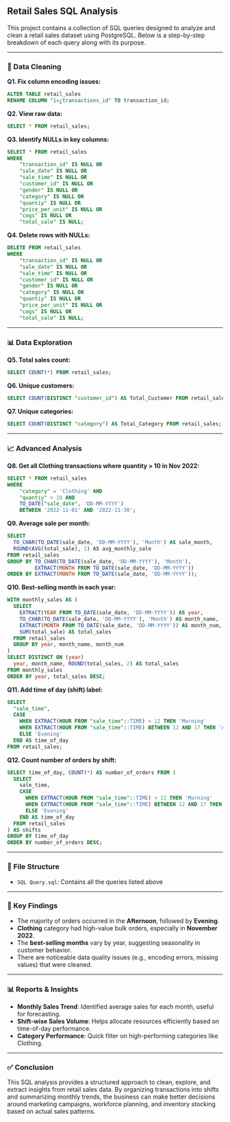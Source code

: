 ## Retail Sales SQL Analysis

This project contains a collection of SQL queries designed to analyze and clean a retail sales dataset using PostgreSQL. Below is a step-by-step breakdown of each query along with its purpose.

---

### 🔧 Data Cleaning

**Q1. Fix column encoding issues:**

```sql
ALTER TABLE retail_sales
RENAME COLUMN "ï»¿transactions_id" TO transaction_id;
```

**Q2. View raw data:**

```sql
SELECT * FROM retail_sales;
```

**Q3. Identify NULLs in key columns:**

```sql
SELECT * FROM retail_sales
WHERE
	"transaction_id" IS NULL OR
	"sale_date" IS NULL OR
	"sale_time" IS NULL OR
	"customer_id" IS NULL OR
	"gender" IS NULL OR
	"category" IS NULL OR
	"quantiy" IS NULL OR
	"price_per_unit" IS NULL OR
	"cogs" IS NULL OR
	"total_sale" IS NULL;
```

**Q4. Delete rows with NULLs:**

```sql
DELETE FROM retail_sales
WHERE
	"transaction_id" IS NULL OR
	"sale_date" IS NULL OR
	"sale_time" IS NULL OR
	"customer_id" IS NULL OR
	"gender" IS NULL OR
	"category" IS NULL OR
	"quantiy" IS NULL OR
	"price_per_unit" IS NULL OR
	"cogs" IS NULL OR
	"total_sale" IS NULL;
```

---

### 📊 Data Exploration

**Q5. Total sales count:**

```sql
SELECT COUNT(*) FROM retail_sales;
```

**Q6. Unique customers:**

```sql
SELECT COUNT(DISTINCT "customer_id") AS Total_Customer FROM retail_sales;
```

**Q7. Unique categories:**

```sql
SELECT COUNT(DISTINCT "category") AS Total_Category FROM retail_sales;
```

---

### 📈 Advanced Analysis

**Q8. Get all Clothing transactions where quantity > 10 in Nov 2022:**

```sql
SELECT * FROM retail_sales
WHERE
	"category" = 'Clothing' AND
	"quantiy" > 10 AND
	TO_DATE("sale_date", 'DD-MM-YYYY')
	BETWEEN '2022-11-01' AND '2022-11-30';
```

**Q9. Average sale per month:**

```sql
SELECT 
  TO_CHAR(TO_DATE(sale_date, 'DD-MM-YYYY'), 'Month') AS sale_month,
  ROUND(AVG(total_sale), 2) AS avg_monthly_sale
FROM retail_sales
GROUP BY TO_CHAR(TO_DATE(sale_date, 'DD-MM-YYYY'), 'Month'),
         EXTRACT(MONTH FROM TO_DATE(sale_date, 'DD-MM-YYYY'))
ORDER BY EXTRACT(MONTH FROM TO_DATE(sale_date, 'DD-MM-YYYY'));
```

**Q10. Best-selling month in each year:**

```sql
WITH monthly_sales AS (
  SELECT 
    EXTRACT(YEAR FROM TO_DATE(sale_date, 'DD-MM-YYYY')) AS year,
    TO_CHAR(TO_DATE(sale_date, 'DD-MM-YYYY'), 'Month') AS month_name,
    EXTRACT(MONTH FROM TO_DATE(sale_date, 'DD-MM-YYYY')) AS month_num,
    SUM(total_sale) AS total_sales
  FROM retail_sales
  GROUP BY year, month_name, month_num
)
SELECT DISTINCT ON (year)
  year, month_name, ROUND(total_sales, 2) AS total_sales
FROM monthly_sales
ORDER BY year, total_sales DESC;
```

**Q11. Add time of day (shift) label:**

```sql
SELECT 
  "sale_time",
  CASE 
    WHEN EXTRACT(HOUR FROM "sale_time"::TIME) < 12 THEN 'Morning'
    WHEN EXTRACT(HOUR FROM "sale_time"::TIME) BETWEEN 12 AND 17 THEN 'Afternoon'
    ELSE 'Evening'
  END AS time_of_day
FROM retail_sales;
```

**Q12. Count number of orders by shift:**

```sql
SELECT time_of_day, COUNT(*) AS number_of_orders FROM (
  SELECT 
    sale_time,
    CASE 
      WHEN EXTRACT(HOUR FROM "sale_time"::TIME) < 12 THEN 'Morning'
      WHEN EXTRACT(HOUR FROM "sale_time"::TIME) BETWEEN 12 AND 17 THEN 'Afternoon'
      ELSE 'Evening'
    END AS time_of_day
  FROM retail_sales
) AS shifts
GROUP BY time_of_day
ORDER BY number_of_orders DESC;
```

---

### 📁 File Structure

* `SQL Query.sql`: Contains all the queries listed above

---

### 📌 Key Findings

* The majority of orders occurred in the **Afternoon**, followed by **Evening**.
* **Clothing** category had high-value bulk orders, especially in **November 2022**.
* The **best-selling months** vary by year, suggesting seasonality in customer behavior.
* There are noticeable data quality issues (e.g., encoding errors, missing values) that were cleaned.

---

### 📊 Reports & Insights

* **Monthly Sales Trend**: Identified average sales for each month, useful for forecasting.
* **Shift-wise Sales Volume**: Helps allocate resources efficiently based on time-of-day performance.
* **Category Performance**: Quick filter on high-performing categories like Clothing.

---

### ✅ Conclusion

This SQL analysis provides a structured approach to clean, explore, and extract insights from retail sales data. By organizing transactions into shifts and summarizing monthly trends, the business can make better decisions around marketing campaigns, workforce planning, and inventory stocking based on actual sales patterns.
